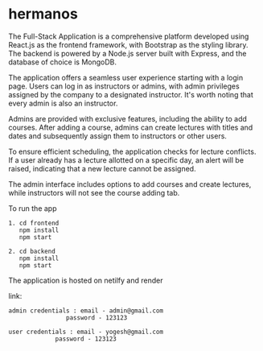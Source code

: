 # hermanos
The Full-Stack Application is a comprehensive platform developed using React.js as the frontend framework, with Bootstrap as the styling library. The backend is powered by a Node.js server built with Express, and the database of choice is MongoDB.

The application offers a seamless user experience starting with a login page. Users can log in as instructors or admins, with admin privileges assigned by the company to a designated instructor. It's worth noting that every admin is also an instructor.

Admins are provided with exclusive features, including the ability to add courses. After adding a course, admins can create lectures with titles and dates and subsequently assign them to instructors or other users.

To ensure efficient scheduling, the application checks for lecture conflicts. If a user already has a lecture allotted on a specific day, an alert will be raised, indicating that a new lecture cannot be assigned.

The admin interface includes options to add courses and create lectures, while instructors will not see the course adding tab.

To run the app
```
1. cd frontend
   npm install
   npm start
```
```
2. cd backend
   npm install
   npm start
```

The application is hosted on netilfy and render

link:
```
admin credentials : email - admin@gmail.com
	            password - 123123
```
```
user credentials : email - yogesh@gmail.com
             password - 123123
```
